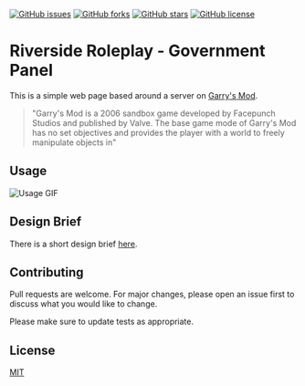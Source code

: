 [![GitHub issues](https://img.shields.io/github/issues/LiamTownsley/riverside-government-panel?style=flat-square)](https://github.com/LiamTownsley/riverside-government-panel/issues)
[![GitHub forks](https://img.shields.io/github/forks/LiamTownsley/riverside-government-panel?style=flat-square)](https://github.com/LiamTownsley/riverside-government-panel/network)
[![GitHub stars](https://img.shields.io/github/stars/LiamTownsley/riverside-government-panel)](https://github.com/LiamTownsley/riverside-government-panel/stargazers)
[![GitHub license](https://img.shields.io/github/license/LiamTownsley/riverside-government-panel)](https://github.com/LiamTownsley/riverside-government-panel/blob/main/LICENSE)
# Riverside Roleplay - Government Panel

This is a simple web page based around a server on [Garry's Mod](https://en.wikipedia.org/wiki/Garry's_Mod).
> "Garry's Mod is a 2006 sandbox game developed by Facepunch Studios and published by Valve. The base game mode of Garry's Mod has no set objectives and provides the player with a world to freely manipulate objects in"

## Usage
![Usage GIF](https://i.imgur.com/qR6URCi.gif)

## Design Brief
There is a short design brief [here](https://docs.google.com/document/d/1ZGUJ0NQCDOq0FF3cui57nLCdspsv5B0lJOkPRRLn1Sc/edit?usp=sharing).

## Contributing
Pull requests are welcome. For major changes, please open an issue first to discuss what you would like to change.

Please make sure to update tests as appropriate.

## License
[MIT](https://github.com/LiamTownsley/riverside-government-panel/blob/main/LICENSE)
